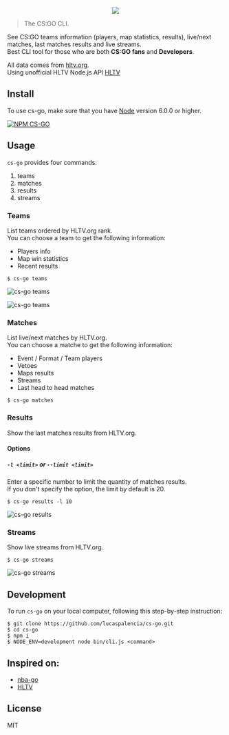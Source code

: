 <p align=center>
<img src="https://user-images.githubusercontent.com/7226038/33856044-fd5fb8d8-dead-11e7-988f-84e08eb8f60f.jpg">
</p>  

> The CS:GO CLI.  

See CS:GO teams information (players, map statistics, results), live/next matches, last matches results and live streams.  
Best CLI tool for those who are both **CS:GO fans** and **Developers**.  

All data comes from [hltv.org](https://www.hltv.org/).  
Using unofficial HLTV Node.js API [HLTV](https://github.com/gigobyte/HLTV)  

## Install

To use cs-go, make sure that you have [Node](https://nodejs.org/) version 6.0.0 or higher.

[![NPM CS-GO](https://nodei.co/npm/cs-go.png)](https://nodei.co/npm/cs-go/)

## Usage

`cs-go` provides four commands.

1. teams
2. matches
3. results
4. streams

### Teams

List teams ordered by HLTV.org rank.  
You can choose a team to get the following information:

- Players info
- Map win statistics
- Recent results

```
$ cs-go teams
```

![cs-go teams](https://user-images.githubusercontent.com/7226038/33832684-3183e76e-de64-11e7-9c60-c11bfe1faba4.png)

![cs-go teams](https://user-images.githubusercontent.com/7226038/33832683-3165e7aa-de64-11e7-8fd8-2ef298368861.png)

### Matches

List live/next matches by HLTV.org.  
You can choose a matche to get the following information:

- Event / Format / Team players
- Vetoes
- Maps results
- Streams
- Last head to head matches

```
$ cs-go matches
```

### Results

Show the last matches results from HLTV.org.

#### Options

##### `-l <limit>` or `--limit <limit>`

Enter a specific number to limit the quantity of matches results.  
If you don't specify the option, the limit by default is 20.

```
$ cs-go results -l 10
```

![cs-go results](https://user-images.githubusercontent.com/7226038/33832682-3146b10a-de64-11e7-933f-5bc3d341435c.png)

### Streams

Show live streams from HLTV.org.

```
$ cs-go streams
```

![cs-go streams](https://user-images.githubusercontent.com/7226038/34922556-baba88e2-f978-11e7-8787-13fff02170a5.png)

## Development

To run `cs-go` on your local computer, following this step-by-step instruction:

```
$ git clone https://github.com/lucaspalencia/cs-go.git
$ cd cs-go
$ npm i
$ NODE_ENV=development node bin/cli.js <command>
```

## Inspired on:
 - [nba-go](https://github.com/xxhomey19/nba-go)
 - [HLTV](https://github.com/gigobyte/HLTV)

## License

MIT
